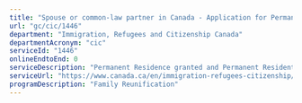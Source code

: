 ```yaml
---
title: "Spouse or common-law partner in Canada - Application for Permanent Residence"
url: "gc/cic/1446"
department: "Immigration, Refugees and Citizenship Canada"
departmentAcronym: "cic"
serviceId: "1446"
onlineEndtoEnd: 0
serviceDescription: "Permanent Residence granted and Permanent Resident card issued to a spouse or common-law partner residing in Canada, including those who have fallen out of status In Canada, of a Canadian citizen or permanent resident."
serviceUrl: "https://www.canada.ca/en/immigration-refugees-citizenship/services/immigrate-canada/family-sponsorship/spouse-partner-children.html"
programDescription: "Family Reunification"
---
```


